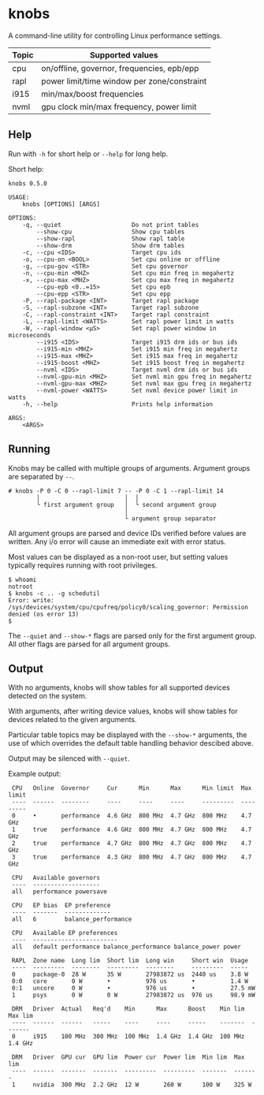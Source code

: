 # knobs

A command-line utility for controlling Linux performance settings.

| Topic        | Supported values                            |
| ------------ | ------------------------------------------- |
| cpu          | on/offline, governor, frequencies, epb/epp  |
| rapl         | power limit/time window per zone/constraint |
| i915         | min/max/boost frequencies                   |
| nvml         | gpu clock min/max frequency, power limit    |

## Help

Run with `-h` for short help or `--help` for long help.

Short help:
```
knobs 0.5.0

USAGE:
    knobs [OPTIONS] [ARGS]

OPTIONS:
    -q, --quiet                    Do not print tables
        --show-cpu                 Show cpu tables
        --show-rapl                Show rapl table
        --show-drm                 Show drm tables
    -c, --cpu <IDS>                Target cpu ids
    -o, --cpu-on <BOOL>            Set cpu online or offline
    -g, --cpu-gov <STR>            Set cpu governor
    -n, --cpu-min <MHZ>            Set cpu min freq in megahertz
    -x, --cpu-max <MHZ>            Set cpu max freq in megahertz
        --cpu-epb <0..=15>         Set cpu epb
        --cpu-epp <STR>            Set cpu epp
    -P, --rapl-package <INT>       Target rapl package
    -S, --rapl-subzone <INT>       Target rapl subzone
    -C, --rapl-constraint <INT>    Target rapl constraint
    -L, --rapl-limit <WATTS>       Set rapl power limit in watts
    -W, --rapl-window <μS>         Set rapl power window in microseconds
        --i915 <IDS>               Target i915 drm ids or bus ids
        --i915-min <MHZ>           Set i915 min freq in megahertz
        --i915-max <MHZ>           Set i915 max freq in megahertz
        --i915-boost <MHZ>         Set i915 boost freq in megahertz
        --nvml <IDS>               Target nvml drm ids or bus ids
        --nvml-gpu-min <MHZ>       Set nvml min gpu freq in megahertz
        --nvml-gpu-max <MHZ>       Set nvml max gpu freq in megahertz
        --nvml-power <WATTS>       Set nvml device power limit in watts
    -h, --help                     Prints help information

ARGS:
    <ARGS>
```

## Running

Knobs may be called with multiple groups of arguments. Argument groups
are separated by `--`.
```
# knobs -P 0 -C 0 --rapl-limit 7 -- -P 0 -C 1 --rapl-limit 14
        │                        │  │
        └ first argument group   │  └ second argument group
                                 │
                                 └ argument group separator
```
All argument groups are parsed and device IDs verified before values are
written. Any i/o error will cause an immediate exit with error status.

Most values can be displayed as a non-root user, but setting values
typically requires running with root privileges.

```
$ whoami
notroot
$ knobs -c .. -g schedutil
Error: write: /sys/devices/system/cpu/cpufreq/policy0/scaling_governor: Permission denied (os error 13)
$
```

The `--quiet` and `--show-*` flags are parsed only for the first argument group. All
other flags are parsed for all argument groups.

## Output

With no arguments, knobs will show tables for all supported devices detected on the system.

With arguments, after writing device values, knobs will show tables for devices related to
the given arguments.

Particular table topics may be displayed with the `--show-*` arguments, the use of which
overrides the default table handling behavior descibed above.

Output may be silenced with `--quiet`.

Example output:
```
 CPU   Online  Governor     Cur      Min      Max      Min limit  Max limit
 ----  ------  --------     ----     ----     ----     ---------  ---------
 0     •       performance  4.6 GHz  800 MHz  4.7 GHz  800 MHz    4.7 GHz
 1     true    performance  4.6 GHz  800 MHz  4.7 GHz  800 MHz    4.7 GHz
 2     true    performance  4.7 GHz  800 MHz  4.7 GHz  800 MHz    4.7 GHz
 3     true    performance  4.3 GHz  800 MHz  4.7 GHz  800 MHz    4.7 GHz

 CPU   Available governors
 ----  -------------------
 all   performance powersave

 CPU   EP bias  EP preference
 ----  -------  -------------
 all   6        balance_performance

 CPU   Available EP preferences
 ----  ------------------------
 all   default performance balance_performance balance_power power

 RAPL  Zone name  Long lim  Short lim  Long win     Short win  Usage
 ----  ---------  --------  ---------  --------     ---------  -----
 0     package-0  28 W      35 W       27983872 us  2440 us    3.8 W
 0:0   core       0 W       •          976 us       •          1.4 W
 0:1   uncore     0 W       •          976 us       •          27.5 mW
 1     psys       0 W       0 W        27983872 us  976 us     98.9 mW

 DRM   Driver  Actual   Req'd    Min      Max      Boost    Min lim  Max lim
 ----  ------  ------   -----    ----     ----     -----    -------  -------
 0     i915    100 MHz  300 MHz  100 MHz  1.4 GHz  1.4 GHz  100 MHz  1.4 GHz

 DRM   Driver  GPU cur  GPU lim  Power cur  Power lim  Min lim  Max lim
 ----  ------  -------  -------  ---------  ---------  -------  -------
 1     nvidia  300 MHz  2.2 GHz  12 W       260 W      100 W    325 W
 ```
